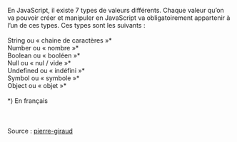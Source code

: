 En JavaScript, il existe 7 types de valeurs différents. Chaque valeur qu’on va pouvoir créer et manipuler en JavaScript va obligatoirement appartenir à l’un de ces types. Ces types sont les suivants :
<br>
<br>String ou « chaine de caractères »*
<br>Number ou « nombre »*
<br>Boolean ou « booléen »*
<br>Null ou « nul / vide »*
<br>Undefined ou « indéfini »*
<br>Symbol ou « symbole »*
<br>Object ou « objet »*
<br>
<br>*) En français
<br>
<br>
<br>
<br>Source : [pierre-giraud](https://www.pierre-giraud.com/javascript-apprendre-coder-cours/type-donnee/)